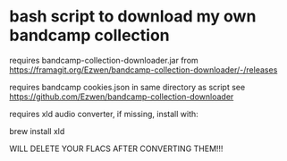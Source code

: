 # bash script to download my own bandcamp collection

requires bandcamp-collection-downloader.jar 
from https://framagit.org/Ezwen/bandcamp-collection-downloader/-/releases

requires bandcamp cookies.json in same directory as script
see https://github.com/Ezwen/bandcamp-collection-downloader

requires xld audio converter, if missing, install with:

brew install xld


WILL DELETE YOUR FLACS AFTER CONVERTING THEM!!!